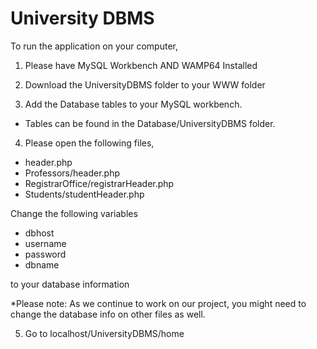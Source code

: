 # University DBMS

To run the application on your computer,

1. Please have MySQL Workbench AND WAMP64 Installed

2. Download the UniversityDBMS folder to your WWW folder

3. Add the Database tables to your MySQL workbench.
  - Tables can be found in the Database/UniversityDBMS folder.

4. Please open the following files,
  - header.php
  - Professors/header.php
  - RegistrarOffice/registrarHeader.php
  - Students/studentHeader.php
 
Change the following variables 

  - dbhost
  - username
  - password
  - dbname
  
to your database information
 
 *Please note: As we continue to work on our project, you might need to change the database info on other files as well.
 
5. Go to localhost/UniversityDBMS/home
 

